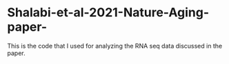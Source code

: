 # Shalabi-et-al-2021-Nature-Aging-paper-

This is the code that I used for analyzing the RNA seq data discussed in the paper. 
